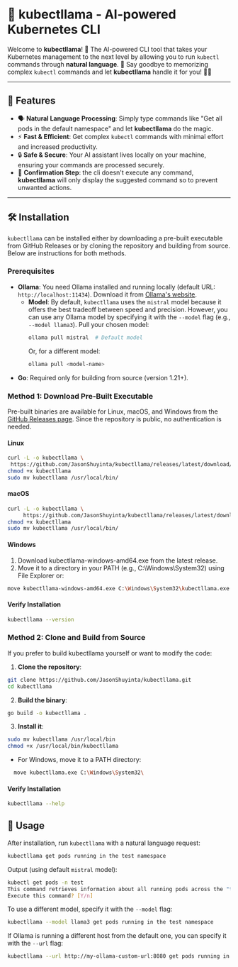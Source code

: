 # 🦙 **kubectllama** - AI-powered Kubernetes CLI

Welcome to **kubectllama**! 🐾 The AI-powered CLI tool that takes your Kubernetes management to the next level by allowing you to run `kubectl` commands through **natural language**. 🎉 Say goodbye to memorizing complex `kubectl` commands and let **kubectllama** handle it for you! 🤖✨

---

## 🌟 Features

- 🗣️ **Natural Language Processing**: Simply type commands like "Get all pods in the default namespace" and let **kubectllama** do the magic.
- ⚡ **Fast & Efficient**: Get complex `kubectl` commands with minimal effort and increased productivity.
- 🔒 **Safe & Secure**: Your AI assistant lives locally on your machine, ensuring your commands are processed securely.
- 💬 **Confirmation Step**: the cli doesn't execute any command, **kubectllama** will only display the suggested command so to prevent unwanted actions.

---

## 🛠️ Installation

`kubectllama` can be installed either by downloading a pre-built executable from GitHub Releases or by cloning the repository and building from source. Below are instructions for both methods.

### Prerequisites
- **Ollama**: You need Ollama installed and running locally (default URL: `http://localhost:11434`). Download it from [Ollama's website](https://ollama.com/). 
  - **Model**: By default, `kubectllama` uses the `mistral` model because it offers the best tradeoff between speed and precision. However, you can use any Ollama model by specifying it with the `--model` flag (e.g., `--model llama3`). Pull your chosen model:
    ```bash
    ollama pull mistral  # Default model
    ```
    Or, for a different model:
    ```bash
    ollama pull <model-name>
    ```
- **Go**: Required only for building from source (version 1.21+).

### Method 1: Download Pre-Built Executable
Pre-built binaries are available for Linux, macOS, and Windows from the [GitHub Releases page](https://github.com/your-username/kllama/releases). Since the repository is public, no authentication is needed.

#### Linux
```bash
curl -L -o kubectllama \
 https://github.com/JasonShuyinta/kubectllama/releases/latest/download/kubectllama-linux-amd64
chmod +x kubectllama
sudo mv kubectllama /usr/local/bin/
```

#### macOS
```bash
curl -L -o kubectllama \
     https://github.com/JasonShuyinta/kubectllama/releases/latest/download/kubectllama-macos-amd64
chmod +x kubectllama
sudo mv kubectllama /usr/local/bin/
```

#### Windows

1. Download kubectllama-windows-amd64.exe from the latest release.
2. Move it to a directory in your PATH (e.g., C:\Windows\System32) using File Explorer or:
```bash
move kubectllama-windows-amd64.exe C:\Windows\System32\kubectllama.exe
```

#### Verify Installation
```bash
kubectllama --version
```

### Method 2: Clone and Build from Source
If you prefer to build kubectllama yourself or want to modify the code:

1. **Clone the repository**:
```bash
git clone https://github.com/JasonShuyinta/kubectllama.git
cd kubectllama
```

2. **Build the binary**:
```bash
go build -o kubectllama .
```

3. **Install it**:
```bash
sudo mv kubectllama /usr/local/bin
chmod +x /usr/local/bin/kubectllama
```
 - For Windows, move it to a PATH directory:
  ```bash
    move kubectllama.exe C:\Windows\System32\
  ```
#### Verify Installation
```bash
kubectllama --help
```

## 🚀 Usage
After installation, run ```kubectllama``` with a natural language request:

```bash
kubectllama get pods running in the test namespace
```

Output (using default ```mistral``` model):
```bash
kubectl get pods -n test
This command retrieves information about all running pods across the "test" in your Kubernetes cluster.
Execute this command? [Y/n]
```

To use a different model, specify it with the ```--model``` flag:
```bash
kubectllama --model llama3 get pods running in the test namespace
```

If Ollama is running a different host from the default one, you can specify it with the ```--url``` flag:
```bash
kubectllama --url http://my-ollama-custom-url:8080 get pods running in test namespace
```

